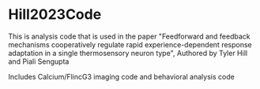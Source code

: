 # Hill2023Code

This is analysis code that is used in the paper "Feedforward and feedback mechanisms cooperatively regulate rapid experience-dependent response adaptation in a single thermosensory neuron type", Authored by Tyler Hill and Piali Sengupta

Includes Calcium/FlincG3 imaging code and behavioral analysis code
